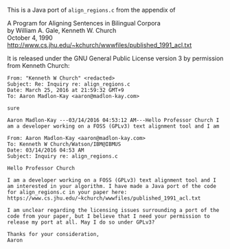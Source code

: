 This is a Java port of `align_regions.c` from the appendix of

A Program for Aligning Sentences in Bilingual Corpora  
by William A. Gale, Kenneth W. Church  
October 4, 1990  
http://www.cs.jhu.edu/~kchurch/wwwfiles/published_1991_acl.txt

It is released under the GNU General Public License version 3
by permission from Kenneth Church:

```
From: "Kenneth W Church" <redacted>
Subject: Re: Inquiry re: align_regions.c
Date: March 25, 2016 at 21:59:32 GMT+9
To: Aaron Madlon-Kay <aaron@madlon-kay.com>

sure

Aaron Madlon-Kay ---03/14/2016 04:53:12 AM---Hello Professor Church I am a developer working on a FOSS (GPLv3) text alignment tool and I am

From: Aaron Madlon-Kay <aaron@madlon-kay.com>
To: Kenneth W Church/Watson/IBM@IBMUS
Date: 03/14/2016 04:53 AM
Subject: Inquiry re: align_regions.c

Hello Professor Church

I am a developer working on a FOSS (GPLv3) text alignment tool and I am interested in your algorithm. I have made a Java port of the code for align_regions.c in your paper here:
https://www.cs.jhu.edu/~kchurch/wwwfiles/published_1991_acl.txt

I am unclear regarding the licensing issues surrounding a port of the code from your paper, but I believe that I need your permission to release my port at all. May I do so under GPLv3?

Thanks for your consideration,
Aaron
```